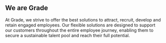 ## We are Grade
At Grade, we strive to offer the best solutions to attract, recruit, develop and retain engaged employees. Our flexible solutions are designed to support our customers throughout the entire employee journey, enabling them to secure a sustainable talent pool and reach their full potential.
